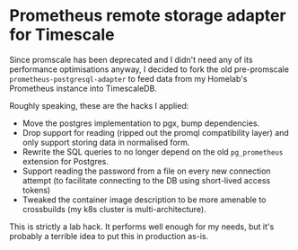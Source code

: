 # Prometheus remote storage adapter for Timescale

Since promscale has been deprecated and I didn't need any of its performance optimisations anyway, I decided to fork the old pre-promscale `prometheus-postgresql-adapter` to feed data from my Homelab's Prometheus instance into TimescaleDB.

Roughly speaking, these are the hacks I applied:

 - Move the postgres implementation to pgx, bump dependencies.
 - Drop support for reading (ripped out the promql compatibility layer) and only support storing data in normalised form.
 - Rewrite the SQL queries to no longer depend on the old `pg_prometheus` extension for Postgres.
 - Support reading the password from a file on every new connection attempt (to facilitate connecting to the DB using short-lived access tokens)
 - Tweaked the container image description to be more amenable to crossbuilds (my k8s cluster is multi-architecture).

This is strictly a lab hack. It performs well enough for my needs, but it's probably a terrible idea to put this in production as-is.
